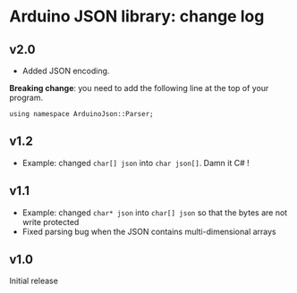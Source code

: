 Arduino JSON library: change log
================================

v2.0
----

* Added JSON encoding.

**Breaking change**: you need to add the following line at the top of your program.

	using namespace ArduinoJson::Parser;

v1.2
----

* Example: changed `char[] json` into `char json[]`. Damn it C# !

v1.1
----

* Example: changed `char* json` into `char[] json` so that the bytes are not write protected
* Fixed parsing bug when the JSON contains multi-dimensional arrays

v1.0 
----

Initial release